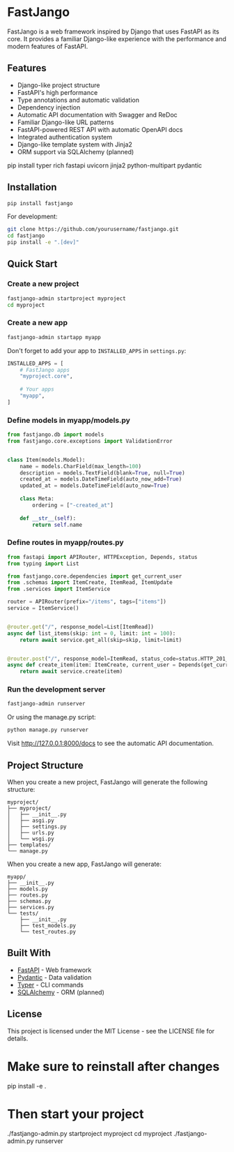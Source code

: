 # FastJango

FastJango is a web framework inspired by Django that uses FastAPI as its core. 
It provides a familiar Django-like experience with the performance and modern features of FastAPI.

## Features

- Django-like project structure
- FastAPI's high performance
- Type annotations and automatic validation
- Dependency injection
- Automatic API documentation with Swagger and ReDoc
- Familiar Django-like URL patterns
- FastAPI-powered REST API with automatic OpenAPI docs
- Integrated authentication system
- Django-like template system with Jinja2
- ORM support via SQLAlchemy (planned)

pip install typer rich fastapi uvicorn jinja2 python-multipart pydantic

## Installation

```bash
pip install fastjango
```

For development:

```bash
git clone https://github.com/yourusername/fastjango.git
cd fastjango
pip install -e ".[dev]"
```

## Quick Start

### Create a new project

```bash
fastjango-admin startproject myproject
cd myproject
```

### Create a new app

```bash
fastjango-admin startapp myapp
```

Don't forget to add your app to `INSTALLED_APPS` in `settings.py`:

```python
INSTALLED_APPS = [
    # FastJango apps
    "myproject.core",
    
    # Your apps
    "myapp",
]
```

### Define models in myapp/models.py

```python
from fastjango.db import models
from fastjango.core.exceptions import ValidationError


class Item(models.Model):
    name = models.CharField(max_length=100)
    description = models.TextField(blank=True, null=True)
    created_at = models.DateTimeField(auto_now_add=True)
    updated_at = models.DateTimeField(auto_now=True)
    
    class Meta:
        ordering = ["-created_at"]
    
    def __str__(self):
        return self.name
```

### Define routes in myapp/routes.py

```python
from fastapi import APIRouter, HTTPException, Depends, status
from typing import List

from fastjango.core.dependencies import get_current_user
from .schemas import ItemCreate, ItemRead, ItemUpdate
from .services import ItemService

router = APIRouter(prefix="/items", tags=["items"])
service = ItemService()


@router.get("/", response_model=List[ItemRead])
async def list_items(skip: int = 0, limit: int = 100):
    return await service.get_all(skip=skip, limit=limit)


@router.post("/", response_model=ItemRead, status_code=status.HTTP_201_CREATED)
async def create_item(item: ItemCreate, current_user = Depends(get_current_user)):
    return await service.create(item)
```

### Run the development server

```bash
fastjango-admin runserver
```

Or using the manage.py script:

```bash
python manage.py runserver
```

Visit http://127.0.0.1:8000/docs to see the automatic API documentation.

## Project Structure

When you create a new project, FastJango will generate the following structure:

```
myproject/
├── myproject/
│   ├── __init__.py
│   ├── asgi.py
│   ├── settings.py
│   ├── urls.py
│   └── wsgi.py
├── templates/
└── manage.py
```

When you create a new app, FastJango will generate:

```
myapp/
├── __init__.py
├── models.py
├── routes.py
├── schemas.py
├── services.py
└── tests/
    ├── __init__.py
    ├── test_models.py
    └── test_routes.py
```

## Built With

* [FastAPI](https://fastapi.tiangolo.com/) - Web framework
* [Pydantic](https://pydantic-docs.helpmanual.io/) - Data validation
* [Typer](https://typer.tiangolo.com/) - CLI commands
* [SQLAlchemy](https://www.sqlalchemy.org/) - ORM (planned)

## License

This project is licensed under the MIT License - see the LICENSE file for details. 

# Make sure to reinstall after changes
pip install -e .

# Then start your project
./fastjango-admin.py startproject myproject
cd myproject
./fastjango-admin.py runserver 